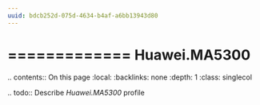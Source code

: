 ```yaml
---
uuid: bdcb252d-075d-4634-b4af-a6bb13943d80
---
```



=============
Huawei.MA5300
=============

.. contents:: On this page
    :local:
    :backlinks: none
    :depth: 1
    :class: singlecol

.. todo::
    Describe *Huawei.MA5300* profile

